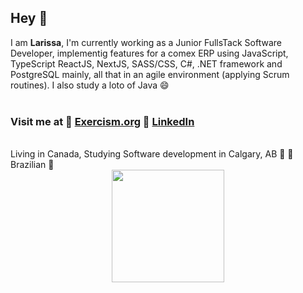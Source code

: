 ## Hey 🖖

I am **Larissa**, I'm currently working as a Junior FullsTack Software Developer, implementig features for a comex ERP using JavaScript, TypeScript ReactJS, NextJS, SASS/CSS, C#, .NET framework and PostgreSQL mainly, all that in an agile environment (applying Scrum routines). I also study a loto of Java 😄
<br>
<br>
### Visit me at 🎈 [Exercism.org](https://exercism.org/profiles/larissaborsari/testimonials) 🎈 [LinkedIn](https://www.linkedin.com/in/larissa-borsari-95a713170/)             
<br>
Living in Canada, Studying Software development in Calgary, AB 📍 🍁 <br>
Brazilian 📍
<br>


<div align="center">
  <a href="https://github.com/larissaborsari">
  <img height="180em" src="https://github-readme-stats.vercel.app/api/top-langs/?username=larissaborsari&layout=compact&langs_count=7&theme=dracula"/>
</div>

